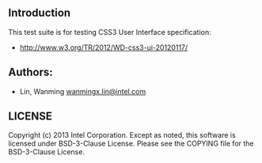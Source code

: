 ## Introduction

This test suite is for testing CSS3 User Interface specification:
* http://www.w3.org/TR/2012/WD-css3-ui-20120117/

## Authors:

* Lin, Wanming <wanmingx.lin@intel.com>

## LICENSE

Copyright (c) 2013 Intel Corporation.
Except as noted, this software is licensed under BSD-3-Clause License.
Please see the COPYING file for the BSD-3-Clause License.
